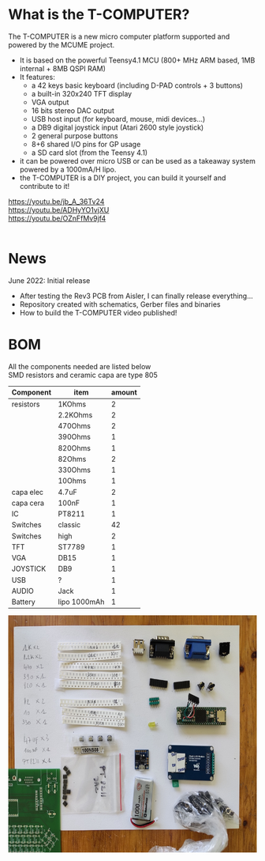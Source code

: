 # What is the T-COMPUTER?
The T-COMPUTER is a new micro computer platform supported and powered by the MCUME project.
- It is based on the powerful Teensy4.1 MCU (800+ MHz ARM based, 1MB internal + 8MB QSPI RAM)
- It features: 
  - a 42 keys basic keyboard (including D-PAD controls + 3 buttons)
  - a built-in 320x240 TFT display
  - VGA output 
  - 16 bits stereo DAC output
  - USB host input (for keyboard, mouse, midi devices...)
  - a DB9 digital joystick input (Atari 2600 style joystick)
  - 2 general purpose buttons    
  - 8+6 shared I/O pins for GP usage
  - a SD card slot (from the Teensy 4.1)
- it can be powered over micro USB or can be used as a takeaway system powered by a 1000mA/H lipo.   
- the T-COMPUTER is a DIY project, you can build it yourself and contribute to it!

https://youtu.be/jb_A_36Tv24 <br>
https://youtu.be/ADHyYO1vjXU <br>
https://youtu.be/OZnFfMv9jf4 <br>
<br>

# News
June 2022: Initial release<br>
- After testing the Rev3 PCB from Aisler, I can finally release everything...
- Repository created with schematics, Gerber files and binaries
- How to build the T-COMPUTER video published! 

# BOM

All the components needed are listed below<br>
SMD resistors and ceramic capa are type 805<br>

| Component | item | amount |
| --- | --- | --- |
| resistors| 1KOhms | 2 |
| | 2.2KOhms | 2 |
| | 470Ohms | 2 |
| | 390Ohms | 1 |
| | 820Ohms | 1 |
| | 82Ohms | 2 |
| | 330Ohms | 1 |
| | 10Ohms | 1 |
| capa elec| 4.7uF | 2 |
| capa cera | 100nF | 1 |
| IC| PT8211 | 1 |
| Switches| classic | 42 |
| Switches| high | 2 |
| TFT| ST7789 | 1 |
| VGA| DB15 | 1 |
| JOYSTICK| DB9 | 1 |
| USB| ? | 1 |
| AUDIO| Jack | 1 |
| Battery| lipo 1000mAh | 1 |


<p align="center">
  <img width="640" height="480" src="/images/diybom.jpg">
</p>
